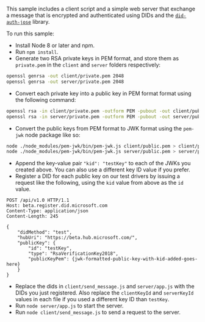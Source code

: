 This sample includes a client script and a simple web server that exchange a message that is encrypted and authenticated using DIDs and the [`did-auth-jose`](https://github.com/decentralized-identity/did-auth-jose) library.

To run this sample:

- Install Node 8 or later and npm.
- Run `npm install`.
- Generate two RSA private keys in PEM format, and store them as `private.pem` in the `client` and `server` folders respectively:

```bash
openssl genrsa -out client/private.pem 2048
openssl genrsa -out server/private.pem 2048
```

- Convert each private key into a public key in PEM format format using the following command: 

```bash
openssl rsa -in client/private.pem -outform PEM -pubout -out client/public.pem
openssl rsa -in server/private.pem -outform PEM -pubout -out server/public.pem
```

- Convert the public keys from PEM format to JWK format using the `pem-jwk` node package like so:

```bash
node ./node_modules/pem-jwk/bin/pem-jwk.js client/public.pem > client/public.jwk
node ./node_modules/pem-jwk/bin/pem-jwk.js server/public.pem > server/public.jwk
```

- Append the key-value pair `"kid": "testKey"` to each of the JWKs you created above. You can also use a different key ID value if you prefer.
- Register a DID for each public key on our test drivers by issuing a request like the following, using the `kid` value from above as the `id` value.

```HTTP
POST /api/v1.0 HTTP/1.1
Host: beta.register.did.microsoft.com
Content-Type: application/json
Content-Length: 245

{
    "didMethod": "test",
    "hubUri": "https://beta.hub.microsoft.com/",
    "publicKey": {
        "id": "testKey",
        "type": "RsaVerificationKey2018",
        "publicKeyPem": {jwk-formatted-public-key-with-kid-added-goes-here}
    }
}
``` 

- Replace the dids in `client/send_message.js` and `server/app.js` with the DIDs you just registered. Also replace the `clientKeyId` and `serverKeyId` values in each file if you used a different key ID than `testKey`.
- Run `node server/app.js` to start the server.
- Run `node client/send_message.js` to send a request to the server.